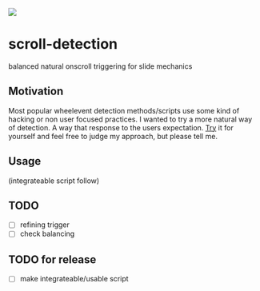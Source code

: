 [![](https://img.shields.io/badge/status-BETA-yellow.svg)](https://deflectn.github.io/scroll-detection)

# scroll-detection
balanced natural onscroll triggering for slide mechanics

## Motivation

Most popular wheelevent detection methods/scripts use some kind of hacking or non user focused practices. I wanted to try a more natural way of detection. A way that response to the users expectation. [Try](https://deflectn.github.io/scroll-detection) it for yourself and feel free to judge my approach, but please tell me.

## Usage
(integrateable script follow)

## TODO
- [ ] refining trigger
- [ ] check balancing

## TODO for release
- [ ] make integrateable/usable script
